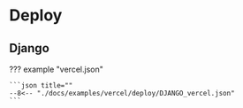 # Deploy

## Django

??? example "vercel.json"

    ```json title=""
    --8<-- "./docs/examples/vercel/deploy/DJANGO_vercel.json"
    ```
